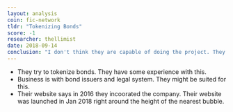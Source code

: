 ```yaml
---
layout: analysis
coin: fic-network
tldr: "Tokenizing Bonds"
score: -1
researcher: thellimist
date: 2018-09-14
conclusion: "I don't think they are capable of doing the project. They are really slow. Probably they changed what they did midway due to Cryptobubble. The bond market is definitely not ready."
---
```


- They try to tokenize bonds. They have some experience with this.
- Business is with bond issuers and legal system. They might be suited for this.
- Their website says in 2016 they incoorated the company. Their website was launched in Jan 2018 right around the height of the nearest bubble. 
